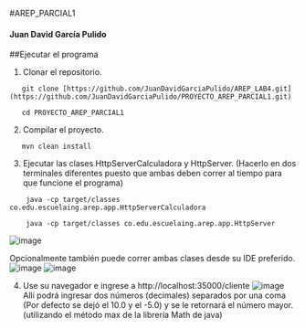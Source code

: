 #AREP_PARCIAL1
#### Juan David García Pulido

##Ejecutar el programa
1. Clonar el repositorio.
 ```
    git clone [https://github.com/JuanDavidGarciaPulido/AREP_LAB4.git](https://github.com/JuanDavidGarciaPulido/PROYECTO_AREP_PARCIAL1.git)

    cd PROYECTO_AREP_PARCIAL1
```

2. Compilar el proyecto.
 ```
    mvn clean install
 ```

3. Ejecutar las clases HttpServerCalculadora y HttpServer. (Hacerlo en dos terminales diferentes puesto que ambas deben correr al tiempo para que funcione el programa)
```
    java -cp target/classes co.edu.escuelaing.arep.app.HttpServerCalculadora

    java -cp target/classes co.edu.escuelaing.arep.app.HttpServer
```
![image](https://github.com/user-attachments/assets/be6cdd7a-2259-41af-854c-44f2edbea14c)

Opcionalmente también puede correr ambas clases desde su IDE preferido.
![image](https://github.com/user-attachments/assets/1e2e92f0-0ecb-4514-866c-d002dc0c86cd)
![image](https://github.com/user-attachments/assets/30312450-1cf5-4872-827a-3c98893bc78f)

4. Use su navegador e ingrese a http://localhost:35000/cliente
![image](https://github.com/user-attachments/assets/784e40b9-31cf-4622-9afc-1099a971478d)
Allí podrá ingresar dos números (decimales) separados por una coma (Por defecto se dejó el 10.0 y el -5.0) y se le retornará el número mayor. (utilizando el método max de la librería Math de java) 


